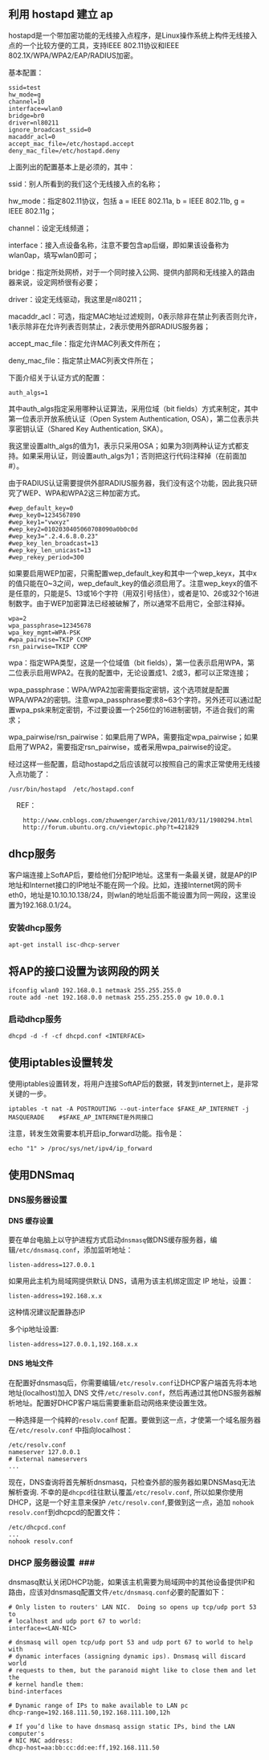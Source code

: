 ## 利用 hostapd 建立 ap  ## 

hostapd是一个带加密功能的无线接入点程序，是Linux操作系统上构件无线接入点的一个比较方便的工具，支持IEEE 802.11协议和IEEE 802.1X/WPA/WPA2/EAP/RADIUS加密。 

基本配置：

    ssid=test
    hw_mode=g
    channel=10
    interface=wlan0
    bridge=br0
    driver=nl80211
    ignore_broadcast_ssid=0
    macaddr_acl=0
    accept_mac_file=/etc/hostapd.accept
    deny_mac_file=/etc/hostapd.deny 
    
上面列出的配置基本上是必须的，其中：

ssid：别人所看到的我们这个无线接入点的名称； 

hw_mode：指定802.11协议，包括 a = IEEE 802.11a, b = IEEE 802.11b, g = IEEE 802.11g； 

channel：设定无线频道； 

interface：接入点设备名称，注意不要包含ap后缀，即如果该设备称为wlan0ap，填写wlan0即可； 

bridge：指定所处网桥，对于一个同时接入公网、提供内部网和无线接入的路由器来说，设定网桥很有必要； 

driver：设定无线驱动，我这里是nl80211； 

macaddr_acl：可选，指定MAC地址过滤规则，0表示除非在禁止列表否则允许，1表示除非在允许列表否则禁止，2表示使用外部RADIUS服务器； 

accept_mac_file：指定允许MAC列表文件所在； 

deny_mac_file：指定禁止MAC列表文件所在； 
 
下面介绍关于认证方式的配置： 

    auth_algs=1
 
其中auth_algs指定采用哪种认证算法，采用位域（bit fields）方式来制定，其中第一位表示开放系统认证（Open System Authentication, OSA），第二位表示共享密钥认证（Shared Key Authentication, SKA）。 

我这里设置alth_algs的值为1，表示只采用OSA；如果为3则两种认证方式都支持。如果采用认证，则设置auth_algs为1；否则把这行代码注释掉（在前面加#）。 
 
由于RADIUS认证需要提供外部RADIUS服务器，我们没有这个功能，因此我只研究了WEP、WPA和WPA2这三种加密方式。 
 
    #wep_default_key=0
    #wep_key0=1234567890
    #wep_key1="vwxyz"
    #wep_key2=0102030405060708090a0b0c0d
    #wep_key3=".2.4.6.8.0.23"
    #wep_key_len_broadcast=13
    #wep_key_len_unicast=13
    #wep_rekey_period=300
    
如果要启用WEP加密，只需配置wep_default_key和其中一个wep_keyx，其中x的值只能在0~3之间，wep_default_key的值必须启用了。注意wep_keyx的值不是任意的，只能是5、13或16个字符（用双引号括住），或者是10、26或32个16进制数字。由于WEP加密算法已经被破解了，所以通常不启用它，全部注释掉。 

    wpa=2
    wpa_passphrase=12345678
    wpa_key_mgmt=WPA-PSK
    #wpa_pairwise=TKIP CCMP
    rsn_pairwise=TKIP CCMP

wpa：指定WPA类型，这是一个位域值（bit fields），第一位表示启用WPA，第二位表示启用WPA2。在我的配置中，无论设置成1、2或3，都可以正常连接；

wpa_passphrase：WPA/WPA2加密需要指定密钥，这个选项就是配置WPA/WPA2的密钥。注意wpa_passphrase要求8~63个字符。另外还可以通过配置wpa_psk来制定密钥，不过要设置一个256位的16进制密钥，不适合我们的需求； 

wpa_pairwise/rsn_pairwise：如果启用了WPA，需要指定wpa_pairwise；如果启用了WPA2，需要指定rsn_pairwise，或者采用wpa_pairwise的设定。 

经过这样一些配置，启动hostapd之后应该就可以按照自己的需求正常使用无线接入点功能了： 

    /usr/bin/hostapd  /etc/hostapd.conf 
    
        REF： 

        http://www.cnblogs.com/zhuwenger/archive/2011/03/11/1980294.html  
        http://forum.ubuntu.org.cn/viewtopic.php?t=421829  
 
## dhcp服务 ##

客户端连接上SoftAP后，要给他们分配IP地址。这里有一条最关键，就是AP的IP地址和Internet接口的IP地址不能在网一个段。比如，连接Internet网的网卡eth0，地址是10.10.10.138/24，则wlan的地址后面不能设置为同一网段，这里设置为192.168.0.1/24。

### 安装dhcp服务 ###

    apt-get install isc-dhcp-server

## 将AP的接口设置为该网段的网关 ##

    ifconfig wlan0 192.168.0.1 netmask 255.255.255.0
    route add -net 192.168.0.0 netmask 255.255.255.0 gw 10.0.0.1

### 启动dhcp服务 ###

    dhcpd -d -f -cf dhcpd.conf <INTERFACE>
    
## 使用iptables设置转发 ##

使用iptables设置转发，将用户连接SoftAP后的数据，转发到internet上，是非常关键的一步。

    iptables -t nat -A POSTROUTING --out-interface $FAKE_AP_INTERNET -j MASQUERADE    #$FAKE_AP_INTERNET是外网接口
    
注意，转发生效需要本机开启ip_forward功能。指令是：

    echo "1" > /proc/sys/net/ipv4/ip_forward
    
## 使用DNSmaq ##

### DNS服务器设置 ###

#### DNS 缓存设置 #### 

要在单台电脑上以守护进程方式启动`dnsmasq`做DNS缓存服务器，编辑`/etc/dnsmasq.conf`，添加监听地址： 

    listen-address=127.0.0.1
    
如果用此主机为局域网提供默认 DNS，请用为该主机绑定固定 IP 地址，设置： 

    listen-address=192.168.x.x
    
这种情况建议配置静态IP 

多个ip地址设置:

    listen-address=127.0.0.1,192.168.x.x 
    
#### DNS 地址文件 ####

在配置好dnsmasq后，你需要编辑`/etc/resolv.conf`让DHCP客户端首先将本地地址(localhost)加入 DNS 文件`/etc/resolv.conf`，然后再通过其他DNS服务器解析地址。配置好DHCP客户端后需要重新启动网络来使设置生效。 

一种选择是一个纯粹的`resolv.conf` 配置。要做到这一点，才使第一个域名服务器在`/etc/resolv.conf` 中指向localhost：

    /etc/resolv.conf
    nameserver 127.0.0.1
    # External nameservers
    ...
    
现在，DNS查询将首先解析dnsmasq，只检查外部的服务器如果DNSMasq无法解析查询.  不幸的是`dhcpcd`往往默认覆盖`/etc/resolv.conf`, 所以如果你使用DHCP，这是一个好主意来保护 `/etc/resolv.conf`,要做到这一点，追加 `nohook resolv.conf`到dhcpcd的配置文件：

    /etc/dhcpcd.conf
    ...
    nohook resolv.conf


### DHCP 服务器设置  ###

dnsmasq默认关闭DHCP功能，如果该主机需要为局域网中的其他设备提供IP和路由，应该对dnsmasq配置文件`/etc/dnsmasq.conf`必要的配置如下：

    # Only listen to routers' LAN NIC.  Doing so opens up tcp/udp port 53 to
    # localhost and udp port 67 to world:
    interface=<LAN-NIC>

    # dnsmasq will open tcp/udp port 53 and udp port 67 to world to help with
    # dynamic interfaces (assigning dynamic ips). Dnsmasq will discard world
    # requests to them, but the paranoid might like to close them and let the 
    # kernel handle them:
    bind-interfaces

    # Dynamic range of IPs to make available to LAN pc
    dhcp-range=192.168.111.50,192.168.111.100,12h

    # If you’d like to have dnsmasq assign static IPs, bind the LAN computer's
    # NIC MAC address:
    dhcp-host=aa:bb:cc:dd:ee:ff,192.168.111.50
